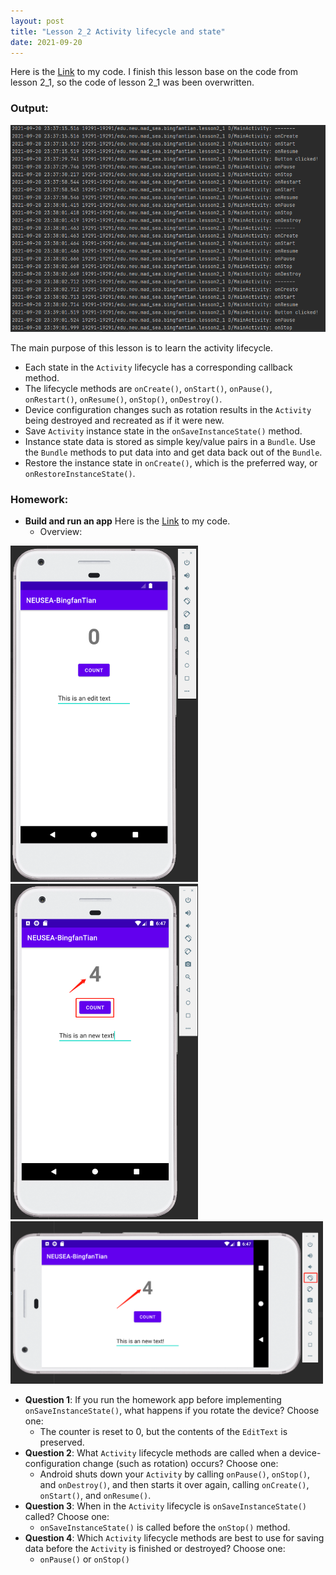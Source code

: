 ```yaml
---
layout: post
title: "Lesson 2_2 Activity lifecycle and state"
date: 2021-09-20
---
```


Here is the [Link](https://github.com/BingfanTian96/NEU_CS5520_21Fall/tree/main/lesson2_1) to my code. I finish this lesson base on the code from lesson 2_1, so the code of lesson 2_1 was been overwritten.

### Output:
<p float="left">
    <img src="https://raw.githubusercontent.com/BingfanTian96/NEU_CS5520_21Fall/gh-pages/res/2_2_1.png" width="600" />
</p>

The main purpose of this lesson is to learn the activity lifecycle.

- Each state in the  `Activity`  lifecycle has a corresponding callback method.
- The lifecycle methods are  `onCreate()`,  `onStart()`,  `onPause()`,  `onRestart()`,  `onResume()`,  `onStop()`,  `onDestroy()`.
- Device configuration changes such as rotation results in the  `Activity`  being destroyed and recreated as if it were new.
-   Save  `Activity`  instance state in the  `onSaveInstanceState()`  method.
-   Instance state data is stored as simple key/value pairs in a  `Bundle`. Use the  `Bundle`  methods to put data into and get data back out of the  `Bundle`.
-   Restore the instance state in  `onCreate()`, which is the preferred way, or  `onRestoreInstanceState()`.

### Homework: 
- **Build and run an app**
Here is the [Link](https://github.com/BingfanTian96/NEU_CS5520_21Fall/tree/main/lesson2_2_HW) to my code.
	- Overview:
<p float="left">
	<img src="https://raw.githubusercontent.com/BingfanTian96/NEU_CS5520_21Fall/gh-pages/res/2_2_HW_1.png" width="300"/>
	<img src="https://raw.githubusercontent.com/BingfanTian96/NEU_CS5520_21Fall/gh-pages/res/2_2_HW_2.png" width="300"/>
	<img src="https://raw.githubusercontent.com/BingfanTian96/NEU_CS5520_21Fall/gh-pages/res/2_2_HW_3.png" width="500"/>
</p>

- **Question 1**: If you run the homework app before implementing `onSaveInstanceState()`, what happens if you rotate the device? Choose one:
	- The counter is reset to 0, but the contents of the  `EditText`  is preserved.
- **Question 2**: What `Activity` lifecycle methods are called when a device-configuration change (such as rotation) occurs? Choose one:
	-   Android shuts down your  `Activity`  by calling  `onPause()`,  `onStop()`, and  `onDestroy()`, and then starts it over again, calling  `onCreate()`,  `onStart()`, and  `onResume()`.
- **Question 3**: When in the `Activity` lifecycle is `onSaveInstanceState()` called? Choose one:
	-   `onSaveInstanceState()`  is called before the  `onStop()`  method.
- **Question 4**: Which `Activity` lifecycle methods are best to use for saving data before the `Activity` is finished or destroyed? Choose one:
	-   `onPause()`  or  `onStop()`
